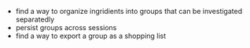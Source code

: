 * find a way to organize ingridients into groups that can be investigated separatedly
* persist groups across sessions
* find a way to export a group as a shopping list